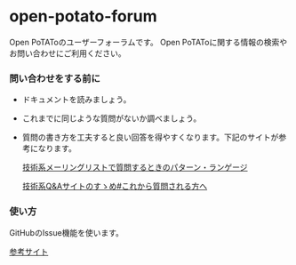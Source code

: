 # open-potato-forum
Open PoTAToのユーザーフォーラムです。
Open PoTAToに関する情報の検索やお問い合わせにご利用ください。

### 問い合わせをする前に
- ドキュメントを読みましょう。
- これまでに同じような質問がないか調べましょう。
- 質問の書き方を工夫すると良い回答を得やすくなります。下記のサイトが参考になります。

  [技術系メーリングリストで質問するときのパターン・ランゲージ](http://www.hyuki.com/writing/techask.html)

  [技術系Q&Aサイトのすゝめ#これから質問される方へ](https://qiita.com/yohhoy/items/9fc18aa2e349907ccb16#%E3%81%93%E3%82%8C%E3%81%8B%E3%82%89%E8%B3%AA%E5%95%8F%E3%81%95%E3%82%8C%E3%82%8B%E6%96%B9%E3%81%B8)

### 使い方
GitHubのIssue機能を使います。

[参考サイト](https://haayaaa.hatenablog.com/entry/2018/12/20/202655)



